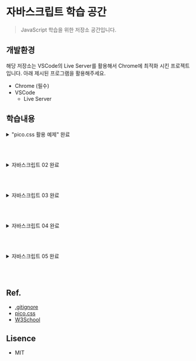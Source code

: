 # 자바스크립트 학습 공간

> JavaScript 학습을 위한 저장소 공간입니다.

## 개발환경
해당 저장소는 VSCode의 Live Server를 활용해서 Chrome에 최적화 시킨 프로젝트입니다. 아래 제시된 프로그램을 활용해주세요.

- Chrome (필수)
- VSCode
    - Live Server

## 학습내용
<details markdown="1">
<summary>"pico.css 활용 예제"  완료</summary>

### <a href="https://github.com/ORENOL/practive-JS/tree/main/01">01 폴더</a>

<hr/>

- [x] 헤더
- [x] 메인
- [x] 섹션
    - [x] HTML
    - [x] CSS
    - [x] JavaScript
    - [x] React
    
</details>

<br/><br/>

<details markdown="1">
<summary>자바스크립트 02 완료</summary>

### <a href="https://github.com/ORENOL/practive-JS/tree/main/02">02 폴더</a>

<hr/>

* 8월 24일 학습 내용
    * 화살표 함수
        * () => {} 
    * 변수에 함수 할당 
        * const 변수이름 = () => {}


    
</details>

<br/><br/>

<details markdown="1">
<summary>자바스크립트 03 완료</summary>

### <a href="https://github.com/ORENOL/practive-JS/tree/main/03">03 폴더</a>

<hr/>

* 8월 24일 학습 내용
    * 버튼 클릭시 함수 실행
        * onclick="함수이름()"
    * 요소를 만들고 태그에 연결
        * createElement, createTextNode, append
    * 요소를 조회하기
        * document.querySelector("태그")
    * 요소를 수정하기
        * document.querySelector("태그").innerHTML = "수정 내용"
    * 요소를 삭제하기
        * document.querySelector("태그").remove
    * 요소를 수정하기
        * document.querySelector("태그").innerHTML = "수정 내용"
    * 변수 선언 방법
        * var, let
    * 반복문 방법
        * for, for in, for Each, for of

</details>

<br/><br/>

<details markdown="1">
<summary>자바스크립트 04 완료</summary>

### <a href="https://github.com/ORENOL/practive-JS/tree/main/04">04 폴더</a>

<hr/>

* 8월 24일 학습 내용
    * 주사위 던지기 버튼 만들기
        * adiv.innerHTML = `<img src="./static/images/${n}.png">`;
        

* 9월 05일 학습 내용
    * 주사위 숫자 맞추기
        * document.querySelector("button");
        * dice2(parseInt(item.value));


</details>

<br/><br/>

<details markdown="1">
<summary>자바스크립트 05 완료</summary>

### <a href="https://github.com/ORENOL/practive-JS/tree/main/05">05 폴더</a>

<hr/>

* 9월 05일 학습 내용
    * 섭씨 화씨 온도 계산하기
        * textContents 와 value의 차이
        * if (sel1.value == "C") cTof(parseFloat(txt1.value));


</details>

<br/><br/>

## Ref.
- [.gitignore](https://www.toptal.com/developers/gitignore)
- [pico.css](https://picocss.com/)
- [W3School](https://www.w3schools.com/)

## Lisence
- MIT